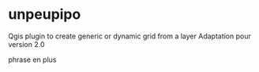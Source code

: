 unpeupipo
=========

Qgis plugin to create generic or dynamic grid from a layer
Adaptation pour version 2.0

phrase en plus

